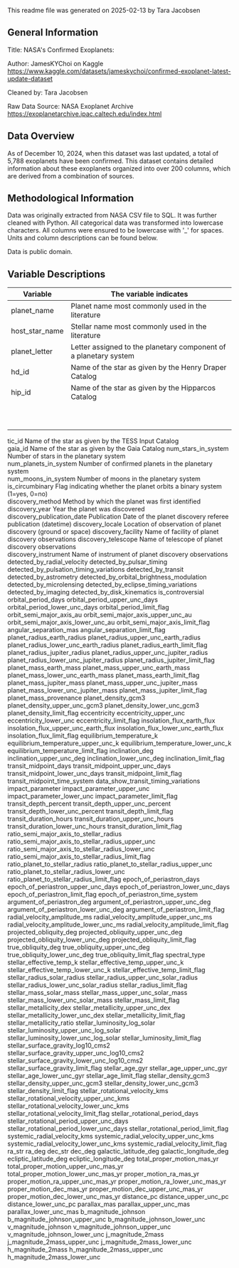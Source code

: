 This readme file was generated on 2025-02-13 by Tara Jacobsen

General Information
------------------------------------------------------------------------------

Title: NASA's Confirmed Exoplanets:

Author: JamesKYChoi on Kaggle https://www.kaggle.com/datasets/jameskychoi/confirmed-exoplanet-latest-update-dataset 

Cleaned by: Tara Jacobsen

Raw Data Source: NASA Exoplanet Archive https://exoplanetarchive.ipac.caltech.edu/index.html

Data Overview
------------------------------------------------------------------------------

As of December 10, 2024, when this dataset was last updated, a total of 5,788 exoplanets have been confirmed. This dataset contains detailed information about these exoplanets organized into over 200 columns, which are derived from a combination of sources.


Methodological Information
------------------------------------------------------------------------------

Data was originally extracted from NASA CSV file to SQL. It was further cleaned with Python. All categorical data was transformed into lowercase characters. All columns were ensured to be lowercase with '_' for spaces. Units and column descriptions can be found below. 

Data is public domain. 


Variable Descriptions
------------------------------------------------------------------------------

| Variable | The variable indicates |
|----------|----------|
| planet_name | Planet name most commonly used in the literature | 
| host_star_name  | Stellar name most commonly used in the literature | 
| planet_letter | Letter assigned to the planetary component of a planetary system | 
| hd_id | Name of the star as given by the Henry Draper Catalog |
| hip_id | Name of the star as given by the Hipparcos Catalog |
| | |
| | |
| | |
| | |
| | |
| | |
| | |
| | |
| | |
| | |

                                                 	
tic_id                                                Name of the star as given by the TESS Input Catalog	
gaia_id                                               Name of the star as given by the Gaia Catalog	
num_stars_in_system                                   Number of stars in the planetary system	
num_planets_in_system                                 Number of confirmed planets in the planetary system	
num_moons_in_system                                   Number of moons in the planetary system	
is_circumbinary                                       Flag indicating whether the planet orbits a binary system (1=yes, 0=no)	
discovery_method                                      Method by which the planet was first identified	
discovery_year                                        Year the planet was discovered	
discovery_publication_date                            Publication Date of the planet discovery referee publication	(datetime)
discovery_locale                                      Location of observation of planet discovery (ground or space)	
discovery_facility                                    Name of facility of planet discovery observations	
discovery_telescope                                   Name of telescope of planet discovery observations	
discovery_instrument                                  Name of instrument of planet discovery observations	
detected_by_radial_velocity
detected_by_pulsar_timing
detected_by_pulsation_timing_variations
detected_by_transit
detected_by_astrometry
detected_by_orbital_brightness_modulation
detected_by_microlensing
detected_by_eclipse_timing_variations
detected_by_imaging
detected_by_disk_kinematics
is_controversial
orbital_period_days
orbital_period_upper_unc_days
orbital_period_lower_unc_days
orbital_period_limit_flag
orbit_semi_major_axis_au
orbit_semi_major_axis_upper_unc_au
orbit_semi_major_axis_lower_unc_au
orbit_semi_major_axis_limit_flag
angular_separation_mas
angular_separation_limit_flag
planet_radius_earth_radius
planet_radius_upper_unc_earth_radius
planet_radius_lower_unc_earth_radius
planet_radius_earth_limit_flag
planet_radius_jupiter_radius
planet_radius_upper_unc_jupiter_radius
planet_radius_lower_unc_jupiter_radius
planet_radius_jupiter_limit_flag
planet_mass_earth_mass
planet_mass_upper_unc_earth_mass
planet_mass_lower_unc_earth_mass
planet_mass_earth_limit_flag
planet_mass_jupiter_mass
planet_mass_upper_unc_jupiter_mass
planet_mass_lower_unc_jupiter_mass
planet_mass_jupiter_limit_flag
planet_mass_provenance
planet_density_gcm3
planet_density_upper_unc_gcm3
planet_density_lower_unc_gcm3
planet_density_limit_flag
eccentricity
eccentricity_upper_unc
eccentricity_lower_unc
eccentricity_limit_flag
insolation_flux_earth_flux
insolation_flux_upper_unc_earth_flux
insolation_flux_lower_unc_earth_flux
insolation_flux_limit_flag
equilibrium_temperature_k
equilibrium_temperature_upper_unc_k
equilibrium_temperature_lower_unc_k
equilibrium_temperature_limit_flag
inclination_deg	inclination_upper_unc_deg
inclination_lower_unc_deg
inclination_limit_flag
transit_midpoint_days
transit_midpoint_upper_unc_days
transit_midpoint_lower_unc_days
transit_midpoint_limit_flag
transit_midpoint_time_system
data_show_transit_timing_variations
impact_parameter
impact_parameter_upper_unc
impact_parameter_lower_unc
impact_parameter_limit_flag
transit_depth_percent
transit_depth_upper_unc_percent
transit_depth_lower_unc_percent
transit_depth_limit_flag
transit_duration_hours
transit_duration_upper_unc_hours
transit_duration_lower_unc_hours
transit_duration_limit_flag
ratio_semi_major_axis_to_stellar_radius
ratio_semi_major_axis_to_stellar_radius_upper_unc
ratio_semi_major_axis_to_stellar_radius_lower_unc
ratio_semi_major_axis_to_stellar_radius_limit_flag
ratio_planet_to_stellar_radius
ratio_planet_to_stellar_radius_upper_unc
ratio_planet_to_stellar_radius_lower_unc
ratio_planet_to_stellar_radius_limit_flag
epoch_of_periastron_days
epoch_of_periastron_upper_unc_days
epoch_of_periastron_lower_unc_days
epoch_of_periastron_limit_flag
epoch_of_periastron_time_system
argument_of_periastron_deg
argument_of_periastron_upper_unc_deg
argument_of_periastron_lower_unc_deg
argument_of_periastron_limit_flag
radial_velocity_amplitude_ms
radial_velocity_amplitude_upper_unc_ms
radial_velocity_amplitude_lower_unc_ms
radial_velocity_amplitude_limit_flag
projected_obliquity_deg
projected_obliquity_upper_unc_deg
projected_obliquity_lower_unc_deg
projected_obliquity_limit_flag
true_obliquity_deg
true_obliquity_upper_unc_deg
true_obliquity_lower_unc_deg
true_obliquity_limit_flag
spectral_type
stellar_effective_temp_k
stellar_effective_temp_upper_unc_k
stellar_effective_temp_lower_unc_k
stellar_effective_temp_limit_flag
stellar_radius_solar_radius
stellar_radius_upper_unc_solar_radius
stellar_radius_lower_unc_solar_radius
stellar_radius_limit_flag
stellar_mass_solar_mass
stellar_mass_upper_unc_solar_mass
stellar_mass_lower_unc_solar_mass
stellar_mass_limit_flag
stellar_metallicity_dex
stellar_metallicity_upper_unc_dex
stellar_metallicity_lower_unc_dex
stellar_metallicity_limit_flag
stellar_metallicity_ratio
stellar_luminosity_log_solar
stellar_luminosity_upper_unc_log_solar
stellar_luminosity_lower_unc_log_solar
stellar_luminosity_limit_flag
stellar_surface_gravity_log10_cms2
stellar_surface_gravity_upper_unc_log10_cms2
stellar_surface_gravity_lower_unc_log10_cms2
stellar_surface_gravity_limit_flag
stellar_age_gyr
stellar_age_upper_unc_gyr
stellar_age_lower_unc_gyr
stellar_age_limit_flag
stellar_density_gcm3
stellar_density_upper_unc_gcm3
stellar_density_lower_unc_gcm3
stellar_density_limit_flag
stellar_rotational_velocity_kms
stellar_rotational_velocity_upper_unc_kms
stellar_rotational_velocity_lower_unc_kms
stellar_rotational_velocity_limit_flag
stellar_rotational_period_days
stellar_rotational_period_upper_unc_days
stellar_rotational_period_lower_unc_days
stellar_rotational_period_limit_flag
systemic_radial_velocity_kms
systemic_radial_velocity_upper_unc_kms
systemic_radial_velocity_lower_unc_kms
systemic_radial_velocity_limit_flag
ra_str
ra_deg
dec_str
dec_deg
galactic_latitude_deg
galactic_longitude_deg
ecliptic_latitude_deg
ecliptic_longitude_deg
total_proper_motion_mas_yr
total_proper_motion_upper_unc_mas_yr
total_proper_motion_lower_unc_mas_yr
proper_motion_ra_mas_yr
proper_motion_ra_upper_unc_mas_yr
proper_motion_ra_lower_unc_mas_yr
proper_motion_dec_mas_yr
proper_motion_dec_upper_unc_mas_yr
proper_motion_dec_lower_unc_mas_yr
distance_pc
distance_upper_unc_pc
distance_lower_unc_pc
parallax_mas
parallax_upper_unc_mas
parallax_lower_unc_mas
b_magnitude_johnson
b_magnitude_johnson_upper_unc
b_magnitude_johnson_lower_unc
v_magnitude_johnson
v_magnitude_johnson_upper_unc
v_magnitude_johnson_lower_unc
j_magnitude_2mass
j_magnitude_2mass_upper_unc
j_magnitude_2mass_lower_unc
h_magnitude_2mass
h_magnitude_2mass_upper_unc
h_magnitude_2mass_lower_unc